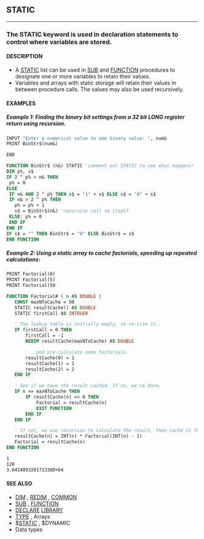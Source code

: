 ## STATIC
---

### The STATIC keyword is used in declaration statements to control where variables are stored.

#### DESCRIPTION
* A [STATIC](./STATIC.md) list can be used in [SUB](./SUB.md) and [FUNCTION](./FUNCTION.md) procedures to designate one or more variables to retain their values.
* Variables and arrays with static storage will retain their values in between procedure calls. The values may also be used recursively.


#### EXAMPLES
##### Example 1: Finding the binary bit settings from a 32 bit LONG register return using recursion.
```vb
INPUT "Enter a numerical value to see binary value: ", num&
PRINT BinStr$(num&)

END

FUNCTION BinStr$ (n&) STATIC 'comment out STATIC to see what happens!
DIM p%, s$
IF 2 ^ p% > n& THEN
 p% = 0
ELSE
 IF n& AND 2 ^ p% THEN s$ = "1" + s$ ELSE s$ = "0" + s$
 IF n& > 2 ^ p% THEN
   p% = p% + 1
   s$ = BinStr$(n&) 'recursive call to itself
 ELSE: p% = 0
 END IF
END IF
IF s$ = "" THEN BinStr$ = "0" ELSE BinStr$ = s$
END FUNCTION
```
  
##### Example 2: Using a static array to cache factorials, speeding up repeated calculations:
```vb
PRINT Factorial(0)
PRINT Factorial(5)
PRINT Factorial(50

FUNCTION Factorial# ( n AS DOUBLE )
   CONST maxNToCache = 50
   STATIC resultCache() AS DOUBLE
   STATIC firstCall AS INTEGER

   ' The lookup table is initially empty, so re-size it..
   IF firstCall = 0 THEN
       firstCall = -1
       REDIM resultCache(maxNToCache) AS DOUBLE

       ' ..and pre-calculate some factorials.
       resultCache(0) = 1
       resultCache(1) = 1
       resultCache(2) = 2
   END IF

   ' See if we have the result cached. If so, we're done.
   IF n <= maxNToCache THEN
       IF resultCache(n) <> 0 THEN
           Factorial = resultCache(n)
           EXIT FUNCTION
       END IF
   END IF

   ' If not, we use recursion to calculate the result, then cache it for later use:
   resultCache(n) = INT(n) * Factorial(INT(n) - 1)
   Factorial = resultCache(n)
END FUNCTION
```
  
```vb
1
120
3.041409320171338D+64
```
  


#### SEE ALSO
* [DIM](./DIM.md) , [REDIM](./REDIM.md) , [COMMON](./COMMON.md)
* [SUB](./SUB.md) , [FUNCTION](./FUNCTION.md)
* [DECLARE](./DECLARE.md) [LIBRARY](./LIBRARY.md)
* [TYPE](./TYPE.md) , Arrays
* $[STATIC](./STATIC.md) , $DYNAMIC
* Data types
